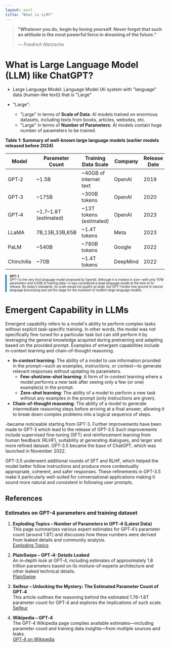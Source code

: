 ```yaml
---
layout: post
title: "What is LLM?"
---
```



> **"Whatever you do, begin by loving yourself. Never forget that such an attitude is the most powerful force in dreaming of the future."**
>
> — *Friedrich Nietzsche*



# What is Large Language Model (LLM) like ChatGPT?

- Large Language Model: Language Model (AI system with "language" data (human-like text)) that is "Large"

- "Large":
  - "Large" in terms of **Scale of Data**: AI models trained on enormous datasets, including texts from books, articles, websites, etc.
  - "Large" in terms of **Number of Parameters**: AI models contain huge number of parameters to be trained.


**Table 1: Summary of well-known large language models (earlier models released before 2024)**

| Model      | Parameter Count       | Training Data Scale      | Company  | Release Date |
|------------|-----------------------|--------------------------|----------|--------------|
| GPT‑2      | ~1.5B                 | ~40GB of internet text   | OpenAI   | 2019         |
| GPT‑3      | ~175B                 | ~300B tokens             | OpenAI   | 2020         |
| GPT‑4      | ~1.7–1.8T (estimated) | ~13T tokens (estimated)  | OpenAI   | 2023         |
| LLaMA      | 7B,13B,33B,65B        | ~1.4T tokens             | Meta     | 2023         |
| PaLM       | ~540B                 | ~780B tokens             | Google   | 2022         |
| Chinchilla | ~70B                  | ~1.4T tokens             | DeepMind | 2022         |


<div style="border-left: 4px solid #007ACC; padding-left: 10px; margin: 10px 0; background-color: #f9f9f9; font-size: 0.7em;">
  <strong>GPT‑1</strong><br>
  GPT‑1 is the very first language model proposed by OpenAI. Although it is modest in size—with only 117M parameters and 4.5GB of training data—it was considered a large language model at the time of its release. By today’s standards, its scale would not qualify as large, but GPT‑1 broke new ground in natural language processing and set the stage for the evolution of modern large language models.
</div>


# Emergent Capability in LLMs

Emergent capability refers to a model's ability to perform complex tasks without explicit task-specific training. In other words, the model was not specifically fine-tuned for a particular task but can still perform it by leveraging the general knowledge acquired during pretraining and adapting based on the provided prompt. Examples of emergent capabilities include in-context learning and chain-of-thought reasoning.

- **In-context learning**: The ability of a model to use information provided in the prompt—such as examples, instructions, or context—to generate relevant responses without updating its parameters.
  - **Few-shot/one-shot learning**: A form of in-context learning where a model performs a new task after seeing only a few (or one) example(s) in the prompt.
  - **Zero-shot learning**: The ability of a model to perform a new task without any examples in the prompt (only instructions are given).
- **Chain-of-thought reasoning**: The ability of a model to generate intermediate reasoning steps before arriving at a final answer, allowing it to break down complex problems into a logical sequence of steps.





-became noticeable starting from GPT-3. Further improvements have been made to GPT-3 which lead to the release of GPT-3.5 Such improvements include supervised fine-tuning (SFT) and reinforcement learning from human feedback (RLHF), suitability at generating dialogues, and larger and more refined dataset. GPT-3.5 became the base of ChatGPT, which was launched in November 2022. 

GPT-3.5 underwent additional rounds of SFT and RLHF, which helped the model better follow instructions and produce more contextuallly appropriate, coherent, and safer responses. These refinements in GPT-3.5 make it particularly well-suited for conversational applications making it sound more natural and consistent in following user prompts.



## References 

### Estimates on GPT-4 parameters and training dataset

1. **Exploding Topics – Number of Parameters in GPT‑4 (Latest Data)**  
   This page summarizes various expert estimates for GPT‑4’s parameter count (around 1.8T) and discusses how these numbers were derived from leaked details and community analysis.  
   [Exploding Topics](https://explodingtopics.com/blog/gpt-parameters)

2. **PlainSwipe – GPT‑4: Details Leaked**  
   An in‐depth look at GPT‑4, including estimates of approximately 1.8 trillion parameters based on its mixture-of-experts architecture and other leaked technical details.  
   [PlainSwipe](https://plainswipe.com/gpt-4-details-leaked/index.html)

3. **Seifeur – Unlocking the Mystery: The Estimated Parameter Count of GPT‑4**  
   This article outlines the reasoning behind the estimated 1.76–1.8T parameter count for GPT‑4 and explores the implications of such scale.  
   [Seifeur](https://seifeur.com/gpt-4-estimated-parameters/)

4. **Wikipedia – GPT‑4**  
   The GPT‑4 Wikipedia page compiles available estimates—including parameter count and training data insights—from multiple sources and leaks.  
   [GPT‑4 on Wikipedia](https://en.wikipedia.org/wiki/GPT-4)

 
